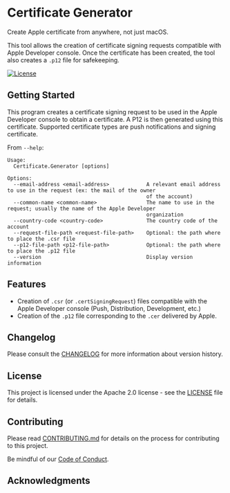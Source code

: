 # Certificate Generator

Create Apple certificate from anywhere, not just macOS.

This tool allows the creation of certificate signing requests compatible with Apple Developer console. Once the certificate has been created, the tool also creates a `.p12` file for safekeeping.

[![License](https://img.shields.io/badge/License-Apache%202.0-blue.svg)](LICENSE)

## Getting Started
This program creates a certificate signing request to be used in the Apple Developer console to obtain a certificate. A P12 is then generated using this certificate. Supported certificate types are push notifications and signing certificate.

From `--help`:
```
Usage:
  Certificate.Generator [options]

Options:
  --email-address <email-address>            A relevant email address to use in the request (ex: the mail of the owner
                                             of the account)
  --common-name <common-name>                The name to use in the request; usually the name of the Apple Developer
                                             organization
  --country-code <country-code>              The country code of the account
  --request-file-path <request-file-path>    Optional: the path where to place the .csr file
  --p12-file-path <p12-file-path>            Optional: the path where to place the .p12 file
  --version                                  Display version information
```

## Features

- Creation of `.csr` (or `.certSigningRequest`) files compatible with the Apple Developer console (Push, Distribution, Development, etc.)
- Creation of the `.p12` file corresponding to the `.cer` delivered by Apple.

## Changelog

Please consult the [CHANGELOG](CHANGELOG.md) for more information about version
history.

## License

This project is licensed under the Apache 2.0 license - see the
[LICENSE](LICENSE) file for details.

## Contributing

Please read [CONTRIBUTING.md](CONTRIBUTING.md) for details on the process for
contributing to this project.

Be mindful of our [Code of Conduct](CODE_OF_CONDUCT.md).

## Acknowledgments

